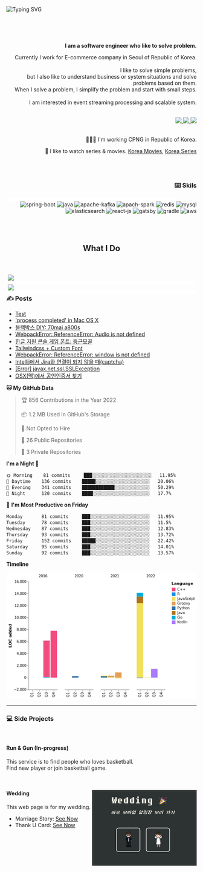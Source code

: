 ![Typing SVG](https://readme-typing-svg.herokuapp.com/?lines=Hello,+I'm+Changkwon+😎&height=150&width=1024&size=40&color=458588&background=282828&center=true&vCenter=true&multiline=false&duration=2000&pause=0)

<div align=right>
  <br/>
  <br/>  
  <br/>
  
  **I am a software engineer who like to solve problem.**<br/>
  
  Currently I work for E-commerce company in Seoul of Republic of Korea.<br/>
  <br/>
  I like to solve simple problems,<br/>
  but I also like to understand business or system situations and solve problems based on them.<br/>
  When I solve a problem, I simplify the problem and start with small steps.<br/>
  <br/>
  I am interested in event streaming processing and scalable system.<br/>
  <br/>
  
  <a href="https://about.spearkkk.dev/en/" target="_blank">
    <img src="https://img.shields.io/badge/website-305D61.svg?&style=for-the-badge&logo=About.me&logoColor=ffffff&labelColor=305D61&logoWidth=20"/>
  </a>
  <a href="https://www.linkedin.com/in/changkwon-jeong-754376135/" target="_blank">
    <img src="https://img.shields.io/badge/LinkedIn-305D61.svg?&style=for-the-badge&logo=linkedin&logoColor=ffffff&labelColor=305D61&logoWidth=20"/>
  </a>
  <a href="https://github.com/spearkkk/about-me/blob/7e1b9159af9aa7ac75d6e3e095b3c0f52929a6e3/static/resume.pdf" target="_blank">
    <img src="https://img.shields.io/badge/resume-305D61.svg?&style=for-the-badge&logo=ReadtheDocs&logoColor=ffffff&labelColor=305D61&logoWidth=20"/>
  </a>
  
  <br/>
  <br/>
  
  👨🏼‍💻 I'm working CPNG in Republic of Korea.
  <br/>
  
  🍿 I like to watch series & movies. [Korea Movies](http://www.imdb.com/list/ls561052842/), [Korea Series](http://www.imdb.com/list/ls561052813/)
  
  <br/>
</div>

<div align=right>
  <br/>
  <h3>⌨️ Skils</h3>

  <img align=left width=450 height=10 src="./nothing.png"/>
  
![spring-boot](https://img.shields.io/badge/Spring_Boot-F2F4F9?style=for-the-badge&logo=spring-boot)
![java](https://img.shields.io/badge/Java-ED8B00?style=for-the-badge&logo=java&logoColor=white)
![apache-kafka](https://img.shields.io/badge/Apache_Kafka-231F20?style=for-the-badge&logo=apache-kafka&logoColor=white)
![apach-spark](https://img.shields.io/badge/Apache_Spark-FFFFFF?style=for-the-badge&logo=apachespark&logoColor=#E35A16)
![redis](https://img.shields.io/badge/redis-CC0000.svg?&style=for-the-badge&logo=redis&logoColor=white)
![mysql](https://img.shields.io/badge/MySQL-005C84?style=for-the-badge&logo=mysql&logoColor=white)
![elasticsearch](https://img.shields.io/badge/Elastic_Search-005571?style=for-the-badge&logo=elasticsearch&logoColor=white)
![react-js](https://img.shields.io/badge/React-20232A?style=for-the-badge&logo=react&logoColor=61DAFB)
![gatsby](https://img.shields.io/badge/Gatsby-663399?style=for-the-badge&logo=gatsby&logoColor=white)
![gradle](https://img.shields.io/badge/gradle-02303A?style=for-the-badge&logo=gradle&logoColor=white)
![aws](https://img.shields.io/badge/Amazon_AWS-FF9900?style=for-the-badge&logo=amazonaws&logoColor=white)
  <br/>
</div>  
<div align=center>
  <br/>
  <br/>
  
  ## What I Do
  
  <br/>
</div>
  
<div align=left>
  
  <img align=right width=500 src="https://spotify-readme-spearkkk.vercel.app/api?scan=true&rainbow=true&theme=dark"/>
  <img align=right width=500 height=10 src="./nothing.png"/>
  <img align=right width=500 src="https://leetcard.jacoblin.cool/spearkkk?theme=nord&font=Nanum%20Gothic%20Coding&ext=activity"/>
  <!-- <img align=right width=500 height=10 src="./nothing.png"/> -->
  <!-- <img align=right width=500 src="https://github-readme-stats.vercel.app/api?username=spearkkk&count_private=true&show_icons=true&theme=gruvbox&custom_title=Github%20Activity&hide_rank=true&line_height=25&show_owner=false"/> -->
  <img align=right width=500 height=10 src="./nothing.png"/>
  
  <div>
    
  ### ✍️ Posts
    
  </div>
  
  <!-- BLOGPOSTS:START -->
- [Test](https://spearkkk.dev/entry/Test)
- ['process completed' in Mac OS X](https://spearkkk.dev/entry/process-completed-in-Mac-OS-X)
- [블랙박스 DIY: 70mai a800s](https://spearkkk.dev/entry/%EB%B8%94%EB%9E%99%EB%B0%95%EC%8A%A4-DIY-70mai-a800s)
- [WebpackError: ReferenceError: Audio is not defined](https://spearkkk.dev/entry/WebpackError-ReferenceError-Audio-is-not-defined)
- [한글 지원 콘솔 게임 폰트: 둥근모꼴](https://spearkkk.dev/entry/%ED%95%9C%EA%B8%80-%EC%A7%80%EC%9B%90-%EC%BD%98%EC%86%94-%EA%B2%8C%EC%9E%84-%ED%8F%B0%ED%8A%B8-%EB%91%A5%EA%B7%BC%EB%AA%A8%EA%BC%B4)
- [Tailwindcss + Custom Font](https://spearkkk.dev/entry/Tailwindcss-Custom-Font)
- [WebpackError: ReferenceError: window is not defined](https://spearkkk.dev/entry/WebpackError-ReferenceError-window-is-not-defined)
- [Intellij에서 Jira와 연결이 되지 않을 때(captcha)](https://spearkkk.dev/entry/Intellij%EC%97%90%EC%84%9C-Jira%EC%99%80-%EC%97%B0%EA%B2%B0%EC%9D%B4-%EB%90%98%EC%A7%80-%EC%95%8A%EC%9D%84-%EB%95%8Ccaptcha)
- [[Error] javax.net.ssl.SSLException](https://spearkkk.dev/entry/Error-javaxnetsslSSLException)
- [OSX(맥)에서 공인인증서 찾기](https://spearkkk.dev/entry/OSX%EB%A7%A5%EC%97%90%EC%84%9C-%EA%B3%B5%EC%9D%B8%EC%9D%B8%EC%A6%9D%EC%84%9C-%EC%B0%BE%EA%B8%B0)
<!-- BLOGPOSTS:END -->

</div>  

<div>
  
<!--START_SECTION:waka-->
**🐱 My GitHub Data** 

> 🏆 856 Contributions in the Year 2022
 > 
> 📦 1.2 MB Used in GitHub's Storage 
 > 
> 🚫 Not Opted to Hire
 > 
> 📜 26 Public Repositories 
 > 
> 🔑 3 Private Repositories  
 > 
**I'm a Night 🦉** 

```text
🌞 Morning    81 commits     ███░░░░░░░░░░░░░░░░░░░░░░   11.95% 
🌆 Daytime    136 commits    █████░░░░░░░░░░░░░░░░░░░░   20.06% 
🌃 Evening    341 commits    ████████████░░░░░░░░░░░░░   50.29% 
🌙 Night      120 commits    ████░░░░░░░░░░░░░░░░░░░░░   17.7%

```
📅 **I'm Most Productive on Friday** 

```text
Monday       81 commits     ███░░░░░░░░░░░░░░░░░░░░░░   11.95% 
Tuesday      78 commits     ███░░░░░░░░░░░░░░░░░░░░░░   11.5% 
Wednesday    87 commits     ███░░░░░░░░░░░░░░░░░░░░░░   12.83% 
Thursday     93 commits     ███░░░░░░░░░░░░░░░░░░░░░░   13.72% 
Friday       152 commits    █████░░░░░░░░░░░░░░░░░░░░   22.42% 
Saturday     95 commits     ███░░░░░░░░░░░░░░░░░░░░░░   14.01% 
Sunday       92 commits     ███░░░░░░░░░░░░░░░░░░░░░░   13.57%

```


**Timeline**

![Chart not found](https://raw.githubusercontent.com/spearkkk/spearkkk/main/charts/bar_graph.png) 


<!--END_SECTION:waka-->
</div>

---

<div>
  <div align=left>
    
  ### 💻 Side Projects
    
  </div>
  <br/>
  <div>
  
  #### Run & Gun (In-progress)
  This service is to find people who loves basketball.  
  Find new player or join basketball game.  
  
  </div>

  <br/>

  <div>
    
  <img align=right height=200 src="./wedding.jpeg"/>

  #### Wedding
  This web page is for my wedding.

  - Marriage Story: [See Now](https://wedding.spearkkk.dev/)
  - Thank U Card: [See Now](https://after-wedding.spearkkk.dev/)
  
  </div>
</div> 
</div>
